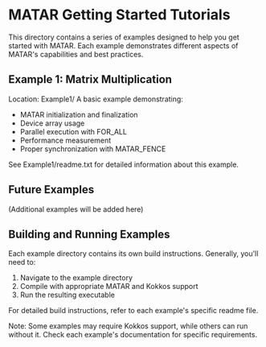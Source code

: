 MATAR Getting Started Tutorials
==============================

This directory contains a series of examples designed to help you get started with MATAR. Each example demonstrates different aspects of MATAR's capabilities and best practices.

Example 1: Matrix Multiplication
-------------------------------
Location: Example1/
A basic example demonstrating:
- MATAR initialization and finalization
- Device array usage
- Parallel execution with FOR_ALL
- Performance measurement
- Proper synchronization with MATAR_FENCE

See Example1/readme.txt for detailed information about this example.

Future Examples
--------------
(Additional examples will be added here)

Building and Running Examples
---------------------------
Each example directory contains its own build instructions. Generally, you'll need to:
1. Navigate to the example directory
2. Compile with appropriate MATAR and Kokkos support
3. Run the resulting executable

For detailed build instructions, refer to each example's specific readme file.

Note: Some examples may require Kokkos support, while others can run without it. Check each example's documentation for specific requirements.
